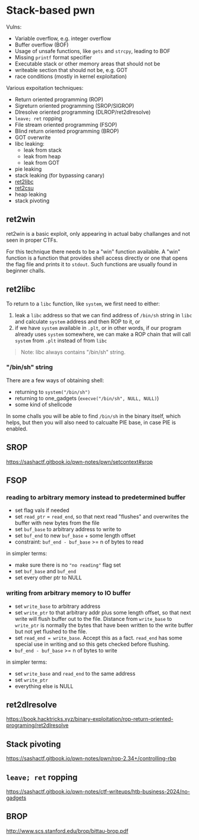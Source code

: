 # Stack-based pwn

Vulns:
- Variable overflow, e.g. integer overflow
- Buffer overflow (BOF)
- Usage of unsafe functions, like `gets` and `strcpy`, leading to BOF
- Missing `printf` format specifier
- Executable stack or other memory areas that should not be
- writeable section that should not be, e.g. GOT
- race conditions (mostly in kernel exploitation)

Various expoitation techniques:
- Return oriented programming (ROP)
- Sigreturn oriented programming (SROP/SIGROP)
- Dlresolve oriented programming (DLROP/ret2dlresolve)
- `leave; ret` ropping
- File stream oriented programming (FSOP)
- Blind return oriented programming (BROP)
- GOT overwrite
- libc leaking:
    - leak from stack
    - leak from heap
    - leak from GOT
- pie leaking
- stack leaking (for bypassing canary)
- [ret2libc](#ret2libc)
- [ret2csu](#ret2csu)
- heap leaking
- stack pivoting

## ret2win

ret2win is a basic exploit, only appearing in actual baby challanges and not seen in proper CTFs.

For this technique there needs to be a "win" function available. A "win" function is a function that provides shell access directly or one that opens the flag file and prints it to `stdout`. Such functions are usually found in beginner challs.


## ret2libc

To return to a `libc` function, like `system`, we first need to either:
1. leak a `libc` address so that we can find address of `/bin/sh` string in `libc` and calculate `system` address and then ROP to it, or
2. if we have `system` available in `.plt`, or in other words, if our program already uses `system` somewhere, we can make a ROP chain that will call `system` from `.plt` instead of from `libc`

> Note: libc always contains "/bin/sh" string.

### "/bin/sh" string

There are a few ways of obtaining shell:
- returning to `system("/bin/sh")`
- returning to one_gadgets (`execve("/bin/sh", NULL, NULL)`)
- some kind of shellcode

In some challs you will be able to find `/bin/sh` in the binary itself, which helps, but then you will also need to calcualte PIE base, in case PIE is enabled.

## SROP

https://sashactf.gitbook.io/pwn-notes/pwn/setcontext#srop

## FSOP

### reading to arbitrary memory instead to predetermined buffer

- set flag vals if needed
- set `read_ptr` = `read_end`, so that next read "flushes" and overwrites the buffer with new bytes from the file
- set `buf_base` to arbitrary address to write to
- set `buf_end` to new `buf_base` + some length offset
- constraint: `buf_end - buf_base` >= n of bytes to read

in simpler terms:
- make sure there is no `"no reading"` flag set
- set `buf_base` and `buf_end`
- set every other ptr to NULL

### writing from arbitrary memory to IO buffer

- set `write_base` to arbitrary address
- set `write_ptr` to that arbitrary addr plus some length offset, so that next write will flush buffer out to the file. Distance from `write_base` to `write_ptr` is normally the bytes that have been written to the write buffer but not yet flushed to the file.
- set `read_end = write_base`. Accept this as a fact. `read_end` has some special use in writing and so this gets checked before flushing.
- `buf_end - buf_base` >= n of bytes to write

in simpler terms:
- set `write_base` and `read_end` to the same address
- set `write_ptr`
- everything else is NULL

## ret2dlresolve

https://book.hacktricks.xyz/binary-exploitation/rop-return-oriented-programing/ret2dlresolve

## Stack pivoting

https://sashactf.gitbook.io/pwn-notes/pwn/rop-2.34+/controlling-rbp

## `leave; ret` ropping

https://sashactf.gitbook.io/pwn-notes/ctf-writeups/htb-business-2024/no-gadgets

## BROP

http://www.scs.stanford.edu/brop/bittau-brop.pdf
